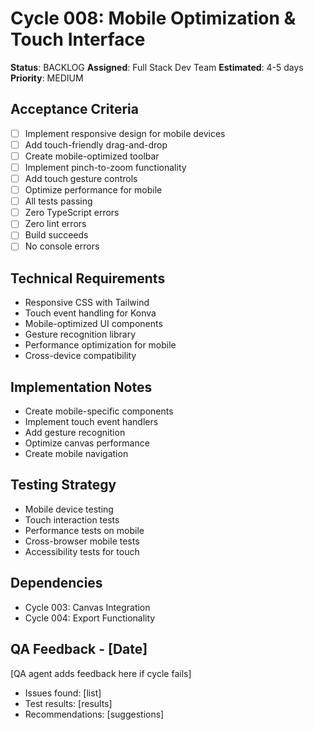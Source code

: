 # Cycle 008: Mobile Optimization & Touch Interface
**Status**: BACKLOG
**Assigned**: Full Stack Dev Team
**Estimated**: 4-5 days
**Priority**: MEDIUM

## Acceptance Criteria
- [ ] Implement responsive design for mobile devices
- [ ] Add touch-friendly drag-and-drop
- [ ] Create mobile-optimized toolbar
- [ ] Implement pinch-to-zoom functionality
- [ ] Add touch gesture controls
- [ ] Optimize performance for mobile
- [ ] All tests passing
- [ ] Zero TypeScript errors
- [ ] Zero lint errors
- [ ] Build succeeds
- [ ] No console errors

## Technical Requirements
- Responsive CSS with Tailwind
- Touch event handling for Konva
- Mobile-optimized UI components
- Gesture recognition library
- Performance optimization for mobile
- Cross-device compatibility

## Implementation Notes
- Create mobile-specific components
- Implement touch event handlers
- Add gesture recognition
- Optimize canvas performance
- Create mobile navigation

## Testing Strategy
- Mobile device testing
- Touch interaction tests
- Performance tests on mobile
- Cross-browser mobile tests
- Accessibility tests for touch

## Dependencies
- Cycle 003: Canvas Integration
- Cycle 004: Export Functionality

## QA Feedback - [Date]
[QA agent adds feedback here if cycle fails]
- Issues found: [list]
- Test results: [results]
- Recommendations: [suggestions]




